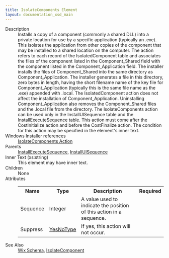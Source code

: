 ```yaml
---
title: IsolateComponents Element
layout: documentation_xsd_main
---
```

<dl>
  <dt>Description</dt>
  <dd>Installs a copy of a component (commonly a shared DLL) into a private location for use by a specific application (typically an .exe).  This isolates the application from other copies of the component that may be installed to a shared location on the computer.  The action refers to each record of the IsolatedComponent table and associates the files of the component listed in the Component_Shared field with the component listed in the Component_Application field.  The installer installs the files of Component_Shared into the same directory as Component_Application.  The installer generates a file in this directory, zero bytes in length, having the short filename name of the key file for Component_Application (typically this is the same file name as the .exe) appended with .local.  The IsolatedComponent action does not affect the installation of Component_Application.  Uninstalling Component_Application also removes the Component_Shared files and the .local file from the directory.  The IsolateComponents action can be used only in the InstallUISequence table and the InstallExecuteSequence table.  This action must come after the CostInitialize action and before the CostFinalize action.  The condition for this action may be specified in the element's inner text.</dd>
  <dt>Windows Installer references</dt>
  <dd>
    <a href="http://msdn.microsoft.com/library/aa369561.aspx" target="_blank">IsolateComponents Action</a>
  </dd>
  <dt>Parents</dt>
  <dd>
    <a href="../installexecutesequence/">InstallExecuteSequence</a>, <a href="../installuisequence/">InstallUISequence</a></dd>
  <dt>Inner Text (xs:string)</dt>
  <dd>This element may have inner text.</dd>
  <dt>Children</dt>
  <dd>None</dd>
  <dt>Attributes</dt>
  <dd>
    <table cellspacing="0" cellpadding="0" class="schema">
      <tr>
        <th width="15%">Name</th>
        <th width="15%">Type</th>
        <th width="65%">Description</th>
        <th width="15%">Required</th>
      </tr>
      <tr>
        <td>Sequence</td>
        <td>Integer</td>
        <td>A value used to indicate the position of this action in a sequence.</td>
        <td>&nbsp;</td>
      </tr>
      <tr>
        <td>Suppress</td>
        <td><a href="../simple_type_yesnotype/">YesNoType</a></td>
        <td>If yes, this action will not occur.</td>
        <td>&nbsp;</td>
      </tr>
    </table>
  </dd>
  <dt>See Also</dt>
  <dd>
    <a href="../wix">Wix Schema</a>, <a href="../isolatecomponent/">IsolateComponent</a></dd>
</dl>
